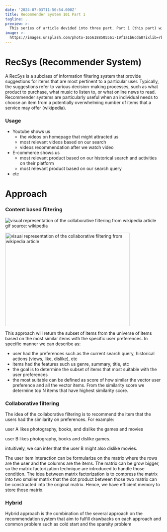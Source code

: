 ```yaml
---
date: '2024-07-03T11:50:54.000Z'
title: Recommender System 101 Part 1
tagline: .
preview: >-
  This series of article devided into three part. Part 1 (this part) will cover what is the recommender system, the usage, and also the approach. Part 2 will cover the design system of the recommender system. Part 3 will cover the implementation of the recommender system and the source code as well.
image: >-
  https://images.unsplash.com/photo-1656188505561-19f1a1b6cda8?ixlib=rb-1.2.1&ixid=MnwxMjA3fDB8MHxwaG90by1wYWdlfHx8fGVufDB8fHx8&auto=format&fit=crop&w=1632&q=80
---
```


# RecSys (Recommender System)
A RecSys is a subclass of information filtering system that provide suggestions for items that are most pertinent to a particular user. Typically, the suggestions refer to various decision-making processes, such as what product to purchase, what music to listen to, or what online news to read. Recommender systems are particularly useful when an individual needs to choose an item from a potentially overwhelming number of items that a service may offer (wikipedia).

### Usage
- Youtube shows us
    - the videos on homepage that might attracted us
    - most relevant videos based on our search
    - videos recommendation after we watch video
- E-commerce shows us
    - most relevant product based on our historical search and activities on their platform
    - most relevant product based on our search query
- etc

# Approach 
### Content based filtering
![visual representation of the collaborative filtering from wikipedia article](https://upload.wikimedia.org/wikipedia/commons/thumb/5/52/Collaborative_filtering.gif/440px-Collaborative_filtering.gif)
gif source: wikipedia

<img src="https://upload.wikimedia.org/wikipedia/commons/thumb/5/52/Collaborative_filtering.gif/440px-Collaborative_filtering.gif" alt="visual representation of the collaborative filtering from wikipedia article" width="400" height="300">


This approach will return the subset of items from the universe of items based on the most similar items with the specific user preferences. In specific manner we can describe as:

- user had the preferences such as the current search query, historical actions (views, like, dislike), etc
- items had the features such us genre, summary, title, etc
- the goal is to determine the subset of items that most suitable with the user preferences
- the most suitable can be defined as score of how similar the vector user preference and all the vector items. From the similarity score we determine top N items that have highest similarity score.


### Collaborative filtering

The idea of the collaborative filtering is to recommend the item that the users had the similarity on preferences. For example: 

user A likes photography, books, and dislike the games and movies

user B likes photography, books and dislike games. 

intuitively, we can infer that the user B might also dislike movies. 

The user item interaction can be formularize on the matrix where the rows are the user and the columns are the items. The matrix can be grow bigger, so the matrix factorization technique are introduced to handle those condition. The idea between matrix factorization is to compress the matrix into two smaller matrix that the dot product between those two matrix can be constructed into the original matrix. Hence, we have efficient memory to store those matrix.


### Hybrid
Hybrid approach is the combination of the several approach on the recommendation system that aim to fulfill drawbacks on each approach and common problem such as cold start and the sparsity problem

